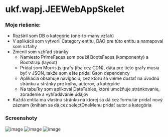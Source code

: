 # ukf.wapj.JEEWebAppSkelet
### Moje riešenie:
- Rozšíril som DB o kategórie (one-to-many vzťah)
- V aplikácii som vytvoril Category entitu, DAO pre túto entitu a namapoval som vzťahy
- Zmenil som vzhľad stránky
  - Namiesto PrimeFaces som použil BootsFaces (komponenty) a Bootstrap (layout)
  - Pridal som Morris.js grafy (iba cez CDN), dáta pre tieto grafy musia byť v JSON, takže som ešte pridal Gson dependency
  - Aplikácia obsahuje navigáciu, cez ktorú sa vieme dostať na úvodnú stránku a stránky pre knihy, autorov, a kategórie
  - Na tabuľky som aplikoval DataTables, ktoré umožňuje stránkovanie, zoradenie a vyhľadávanie údajov
- Každá entita má vlastnú stránku na ktorej sa dá cez formulár pridať nový záznam (knihám sa dá cez selectOneMenu pridať autor a kategória

### Screenshoty
![image](https://user-images.githubusercontent.com/31664842/57442199-c2edf880-724b-11e9-8537-57b9d0638c04.png)
![image](https://user-images.githubusercontent.com/31664842/57442245-d9944f80-724b-11e9-9bf9-414daed1a101.png)
![image](https://user-images.githubusercontent.com/31664842/57442309-fb8dd200-724b-11e9-851c-7b44aed1183f.png)
